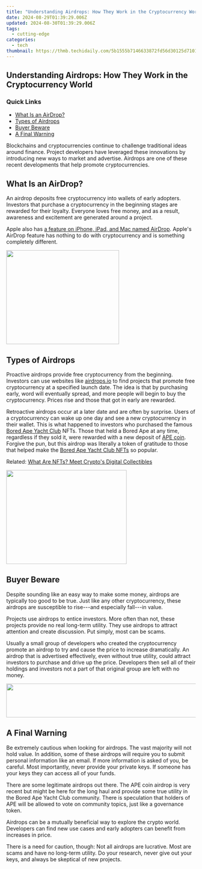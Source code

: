 ```yaml
---
title: "Understanding Airdrops: How They Work in the Cryptocurrency World"
date: 2024-08-29T01:39:29.006Z
updated: 2024-08-30T01:39:29.006Z
tags:
  - cutting-edge
categories:
  - tech
thumbnail: https://thmb.techidaily.com/5b1555b7146633872fd56d30125d7101353d43d4ee7f4ba1a4a67766b9a7e657.jpg
---
```


## Understanding Airdrops: How They Work in the Cryptocurrency World

### Quick Links

* [What Is an AirDrop?](https://twitter-videos.techidaily.com/updated-in-2024-ignite-engagement-on-twitch-alive-tweeting-techniques/)
* [Types of Airdrops](https://twitter-videos.techidaily.com/updated-in-2024-unboxing-the-year-in-tweet-videos-complete-23-package/)
* [Buyer Beware](https://ai-video.techidaily.com/2024-approved-top-7-online-auto-subtitle-translators-for-content-creators/)
* [A Final Warning](https://discord-videos.techidaily.com/new-the-ultimate-guide-to-premium-discord-bots-for-optimal-music-listening-for-2024/)

 Blockchains and cryptocurrencies continue to challenge traditional ideas around finance. Project developers have leveraged these innovations by introducing new ways to market and advertise. Airdrops are one of these recent developments that help promote cryptocurrencies.

##  What Is an AirDrop?

 An airdrop deposits free cryptocurrency into wallets of early adopters. Investors that purchase a cryptocurrency in the beginning stages are rewarded for their loyalty. Everyone loves free money, and as a result, awareness and excitement are generated around a project.

 Apple also has [a feature on iPhone, iPad, and Mac named AirDrop](https://tech-haven.techidaily.com/top-6-gpt-tools-for-pdf-and-doc-interaction/). Apple's AirDrop feature has nothing to do with cryptocurrency and is something completely different.

<!-- affiliate ads begin -->
<a href="https://caperobbin.sjv.io/c/5597632/2006118/18460" target="_top" id="2006118"><img src="//a.impactradius-go.com/display-ad/18460-2006118" border="0" alt="" width="300" height="250"/></a><img height="0" width="0" src="https://imp.pxf.io/i/5597632/2006118/18460" style="position:absolute;visibility:hidden;" border="0" />
<!-- affiliate ads end -->
##  Types of Airdrops

 Proactive airdrops provide free cryptocurrency from the beginning. Investors can use websites like [airdrops.io](https://airdrops.io/) to find projects that promote free cryptocurrency at a specified launch date. The idea is that by purchasing early, word will eventually spread, and more people will begin to buy the cryptocurrency. Prices rise and those that got in early are rewarded.

 Retroactive airdrops occur at a later date and are often by surprise. Users of a cryptocurrency can wake up one day and see a new cryptocurrency in their wallet. This is what happened to investors who purchased the famous [Bored Ape Yacht Club](https://boredapeyachtclub.com/#/) NFTs. Those that held a Bored Ape at any time, regardless if they sold it, were rewarded with a new deposit of [APE coin](https://android-pokemon-go.techidaily.com/4-solution-to-get-rid-of-pokemon-fail-to-detect-location-on-tecno-phantom-v-flip-drfone-by-drfone-virtual-android/). Forgive the pun, but this airdrop was literally a token of gratitude to those that helped make the [Bored Ape Yacht Club NFTs](https://program-issues.techidaily.com/step-by-step-solution-for-discord-packet-transmission-problems/) so popular.

Related: [What Are NFTs? Meet Crypto's Digital Collectibles](https://sound-tweaking.techidaily.com/updated-2024-approved-mastering-echo-effects-implementing-reverb-in-digital-sound-environments-windows-edition/) 

<!-- affiliate ads begin -->
<a href="https://zonlipartnershipprogram.pxf.io/c/5597632/1821134/17882" target="_top" id="1821134"><img src="//a.impactradius-go.com/display-ad/17882-1821134" border="0" alt="" width="320" height="250"/></a><img height="0" width="0" src="https://imp.pxf.io/i/5597632/1821134/17882" style="position:absolute;visibility:hidden;" border="0" />
<!-- affiliate ads end -->
##  Buyer Beware

 Despite sounding like an easy way to make some money, airdrops are typically too good to be true. Just like any other cryptocurrency, these airdrops are susceptible to rise---and especially fall---in value.

 Projects use airdrops to entice investors. More often than not, these projects provide no real long-term utility. They use airdrops to attract attention and create discussion. Put simply, most can be scams.

 Usually a small group of developers who created the cryptocurrency promote an airdrop to try and cause the price to increase dramatically. An airdrop that is advertised effectively, even without true utility, could attract investors to purchase and drive up the price. Developers then sell all of their holdings and investors not a part of that original group are left with no money.

<!-- affiliate ads begin -->
<a href="https://laganoo.pxf.io/c/5597632/1657399/16446" target="_top" id="1657399"><img src="//a.impactradius-go.com/display-ad/16446-1657399" border="0" alt="" width="728" height="90"/></a><img height="0" width="0" src="https://imp.pxf.io/i/5597632/1657399/16446" style="position:absolute;visibility:hidden;" border="0" />
<!-- affiliate ads end -->
##  A Final Warning

 Be extremely cautious when looking for airdrops. The vast majority will not hold value. In addition, some of these airdrops will require you to submit personal information like an email. If more information is asked of you, be careful. Most importantly, never provide your private keys. If someone has your keys they can access all of your funds.

 There are some legitimate airdrops out there. The APE coin airdrop is very recent but might be here for the long haul and provide some true utility in the Bored Ape Yacht Club community. There is speculation that holders of APE will be allowed to vote on community topics, just like a governance token.

 Airdrops can be a mutually beneficial way to explore the crypto world. Developers can find new use cases and early adopters can benefit from increases in price.

 There is a need for caution, though: Not all airdrops are lucrative. Most are scams and have no long-term utility. Do your research, never give out your keys, and always be skeptical of new projects.

<ins class="adsbygoogle"
     style="display:block"
     data-ad-format="autorelaxed"
     data-ad-client="ca-pub-7571918770474297"
     data-ad-slot="1223367746"></ins>



<ins class="adsbygoogle"
     style="display:block"
     data-ad-client="ca-pub-7571918770474297"
     data-ad-slot="8358498916"
     data-ad-format="auto"
     data-full-width-responsive="true"></ins>



